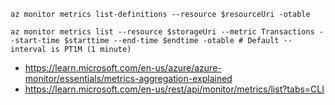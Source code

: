 ```
az monitor metrics list-definitions --resource $resourceUri -otable
```

```
az monitor metrics list --resource $storageUri --metric Transactions --start-time $starttime --end-time $endtime -otable # Default --interval is PT1M (1 minute)
```

- https://learn.microsoft.com/en-us/azure/azure-monitor/essentials/metrics-aggregation-explained
- https://learn.microsoft.com/en-us/rest/api/monitor/metrics/list?tabs=CLI
